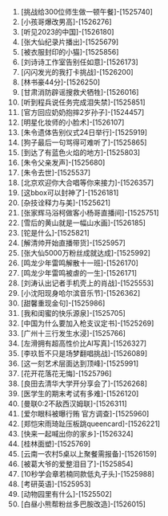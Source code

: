 
1. [挑战给300位师生做一顿午餐]-[1525740]
1. [小孩哥爆改男高]-[1526276]
1. [听见2023的中国]-[1526180]
1. [张大仙纪录片播出]-[1525679]
1. [被衣服封印的小猫]-[1525856]
1. [刘诗诗工作室告别任如意]-[1526173]
1. [闪闪发光的我打卡挑战]-[1526200]
1. [林书豪44分]-[1526250]
1. [甘肃消防辟谣搜救犬牺牲]-[1526016]
1. [听到程兵说任务完成泪失禁]-[1525851]
1. [官方回应奶奶抱摔2岁孙子]-[1524457]
1. [明星化妆师的小脸术]-[1526107]
1. [朱令遗体告别仪式24日举行]-[1525919]
1. [狗子最后一句骂得可难听了]-[1525865]
1. [到达了有蓝色火焰的地方]-[1525803]
1. [朱令父亲发声]-[1525680]
1. [朱令去世]-[1525537]
1. [北京欢迎你大合唱等你来接力]-[1526357]
1. [这bbox可以封神了]-[1526181]
1. [杂技诠释力与美]-[1525621]
1. [张家辉马浴柯做客小杨哥直播间]-[1525751]
1. [雪后的黄山就是一幅山水画]-[1526185]
1. [铊是什么]-[1525821]
1. [解清帅开始直播带货]-[1525957]
1. [张大仙5000万粉丝成就达成]-[1525992]
1. [鸣龙少年雷鸣解散十一班]-[1526170]
1. [鸣龙少年雷鸣被虐的一生]-[1526171]
1. [刘涛认出记者手机壳上的肖战]-[1525553]
1. [小沈阳现身哈尔滨音乐节]-[1526362]
1. [甜馨重现金句]-[1525986]
1. [我和闺蜜的快乐源泉]-[1525705]
1. [中国为什么要加入枪支议定书]-[1525269]
1. [广州十三行发生水浸]-[1525766]
1. [左滑拥有超高性价比AI写真]-[1526327]
1. [李玖哲不只是场梦翻唱挑战]-[1526089]
1. [这一刻艺术层面达到顶峰]-[1525991]
1. [花开花落花无悔]-[1525796]
1. [良田去清华大学开分享会了]-[1526268]
1. [医学生的期末考试有多难]-[1526120]
1. [曼联0:2不敌西汉姆联]-[1526311]
1. [爱尔眼科被曝行贿 官方调查]-[1525960]
1. [郑恺宋雨琦趾压板跳queencard]-[1526221]
1. [快来一起喊出你的家乡]-[1526324]
1. [桂林面塑]-[1525769]
1. [云南一农村5桌以上聚餐需报备]-[1526159]
1. [被葛大爷的爱整泪目了]-[1525854]
1. [10秒学会章若楠同款低丸子头]-[1525988]
1. [考研英语]-[1525953]
1. [动物园里有什么]-[1525502]
1. [白昼小熊帮粉丝多巴胺改造]-[1526015]
